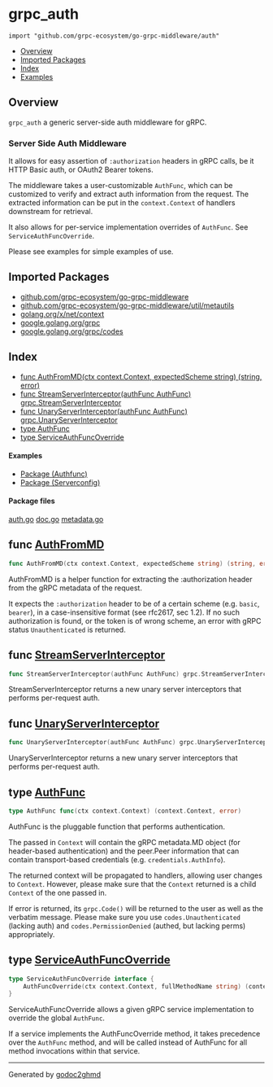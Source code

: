 # grpc_auth
`import "github.com/grpc-ecosystem/go-grpc-middleware/auth"`

* [Overview](#pkg-overview)
* [Imported Packages](#pkg-imports)
* [Index](#pkg-index)
* [Examples](#pkg-examples)

## <a name="pkg-overview">Overview</a>
`grpc_auth` a generic server-side auth middleware for gRPC.

### Server Side Auth Middleware
It allows for easy assertion of `:authorization` headers in gRPC calls, be it HTTP Basic auth, or
OAuth2 Bearer tokens.

The middleware takes a user-customizable `AuthFunc`, which can be customized to verify and extract
auth information from the request. The extracted information can be put in the `context.Context` of
handlers downstream for retrieval.

It also allows for per-service implementation overrides of `AuthFunc`. See `ServiceAuthFuncOverride`.

Please see examples for simple examples of use.

## <a name="pkg-imports">Imported Packages</a>

- [github.com/grpc-ecosystem/go-grpc-middleware](./..)
- [github.com/grpc-ecosystem/go-grpc-middleware/util/metautils](./../util/metautils)
- [golang.org/x/net/context](https://godoc.org/golang.org/x/net/context)
- [google.golang.org/grpc](https://godoc.org/google.golang.org/grpc)
- [google.golang.org/grpc/codes](https://godoc.org/google.golang.org/grpc/codes)

## <a name="pkg-index">Index</a>
* [func AuthFromMD(ctx context.Context, expectedScheme string) (string, error)](#AuthFromMD)
* [func StreamServerInterceptor(authFunc AuthFunc) grpc.StreamServerInterceptor](#StreamServerInterceptor)
* [func UnaryServerInterceptor(authFunc AuthFunc) grpc.UnaryServerInterceptor](#UnaryServerInterceptor)
* [type AuthFunc](#AuthFunc)
* [type ServiceAuthFuncOverride](#ServiceAuthFuncOverride)

#### <a name="pkg-examples">Examples</a>
* [Package (Authfunc)](#example__authfunc)
* [Package (Serverconfig)](#example__serverconfig)

#### <a name="pkg-files">Package files</a>
[auth.go](./auth.go) [doc.go](./doc.go) [metadata.go](./metadata.go) 

## <a name="AuthFromMD">func</a> [AuthFromMD](./metadata.go#L24)
``` go
func AuthFromMD(ctx context.Context, expectedScheme string) (string, error)
```
AuthFromMD is a helper function for extracting the :authorization header from the gRPC metadata of the request.

It expects the `:authorization` header to be of a certain scheme (e.g. `basic`, `bearer`), in a
case-insensitive format (see rfc2617, sec 1.2). If no such authorization is found, or the token
is of wrong scheme, an error with gRPC status `Unauthenticated` is returned.

## <a name="StreamServerInterceptor">func</a> [StreamServerInterceptor](./auth.go#L51)
``` go
func StreamServerInterceptor(authFunc AuthFunc) grpc.StreamServerInterceptor
```
StreamServerInterceptor returns a new unary server interceptors that performs per-request auth.

## <a name="UnaryServerInterceptor">func</a> [UnaryServerInterceptor](./auth.go#L34)
``` go
func UnaryServerInterceptor(authFunc AuthFunc) grpc.UnaryServerInterceptor
```
UnaryServerInterceptor returns a new unary server interceptors that performs per-request auth.

## <a name="AuthFunc">type</a> [AuthFunc](./auth.go#L23)
``` go
type AuthFunc func(ctx context.Context) (context.Context, error)
```
AuthFunc is the pluggable function that performs authentication.

The passed in `Context` will contain the gRPC metadata.MD object (for header-based authentication) and
the peer.Peer information that can contain transport-based credentials (e.g. `credentials.AuthInfo`).

The returned context will be propagated to handlers, allowing user changes to `Context`. However,
please make sure that the `Context` returned is a child `Context` of the one passed in.

If error is returned, its `grpc.Code()` will be returned to the user as well as the verbatim message.
Please make sure you use `codes.Unauthenticated` (lacking auth) and `codes.PermissionDenied`
(authed, but lacking perms) appropriately.

## <a name="ServiceAuthFuncOverride">type</a> [ServiceAuthFuncOverride](./auth.go#L29-L31)
``` go
type ServiceAuthFuncOverride interface {
    AuthFuncOverride(ctx context.Context, fullMethodName string) (context.Context, error)
}
```
ServiceAuthFuncOverride allows a given gRPC service implementation to override the global `AuthFunc`.

If a service implements the AuthFuncOverride method, it takes precedence over the `AuthFunc` method,
and will be called instead of AuthFunc for all method invocations within that service.

- - -
Generated by [godoc2ghmd](https://github.com/GandalfUK/godoc2ghmd)
